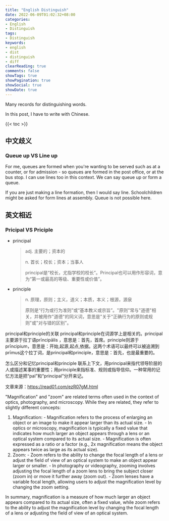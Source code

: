 ```yaml
---
title: "English Distinguish"
date: 2022-06-09T01:02:32+08:00
categories:
- English
- Distinguish
tags:
- Distinguish
keywords:
- english
- dist
- distinguish
- diff
clearReading: true
comments: false
showTags: true
showPagination: true
showSocial: true
showDate: true
---
```


Many records for distinguishing words.

In this post, I have to write with Chinese.

<!--more-->

{{< toc >}}

## 中文歧义

### Queue up VS Line up
For me, queues are formed when you're wanting to be served such as at a counter, or for admission - so queues are formed in the post office, or at the bus stop. I can use lines too in this context. We can say queue up or form a queue.

If you are just making a line formation, then I would say line. Schoolchildren might be asked for form lines at assembly. Queue is not possible here.




## 英文相近

### Pricipal VS Priciple

- principal

  > adj. 主要的；资本的
  > 
  > n. 首长；校长；资本；当事人
  >
  > principal是“校长，尤指学校的校长”。Principal也可以用作形容词，意为“第一或最高的等级、重要性或价值”。

- principle
  > n. 原理，原则；主义，道义；本质，本义；根源，源泉
  > 
  > 原则是“行为或行为准则”或“基本教义或宗旨”。"原则"常与"道德"相关，并被用作"道德"的同义词，意思是"关于"正确行为的原则或规则"或"对与错的区别"。

principal和principle的关联
principal和principle在词源学上是相关的。principal主要源于拉丁语prīncipālis ，意思是：首先，首席。principle则源于prīncipium，意思是：开始,起源,起点,依据。这两个术语可以最终可以被追溯到prīmus这个拉丁词，是principal和principle，意思是：首先，也是最重要的。

怎么区分和记忆principal和principle
联系上下文，用principal来指代领导阶层的人或描述某事的重要性；用principle来指标准、规则或指导信仰。一种常用的记忆方法是把“pal”和“principal”分开来记。



文章来源：https://read01.com/ezR07gM.html







"Magnification" and "zoom" are related terms often used in the context of optics, photography, and microscopy. While they are related, they refer to slightly different concepts:

1. Magnification:
   \- Magnification refers to the process of enlarging an object or an image to make it appear larger than its actual size.
   \- In optics or microscopy, magnification is typically a fixed value that indicates how much larger an object appears through a lens or an optical system compared to its actual size.
   \- Magnification is often expressed as a ratio or a factor (e.g., 2x magnification means the object appears twice as large as its actual size).
2. Zoom:
   \- Zoom refers to the ability to change the focal length of a lens or adjust the field of view of an optical system to make an object appear larger or smaller.
   \- In photography or videography, zooming involves adjusting the focal length of a zoom lens to bring the subject closer (zoom in) or move it further away (zoom out).
   \- Zoom lenses have a variable focal length, allowing users to adjust the magnification level by changing the zoom setting.

In summary, magnification is a measure of how much larger an object appears compared to its actual size, often a fixed value, while zoom refers to the ability to adjust the magnification level by changing the focal length of a lens or adjusting the field of view of an optical system.

